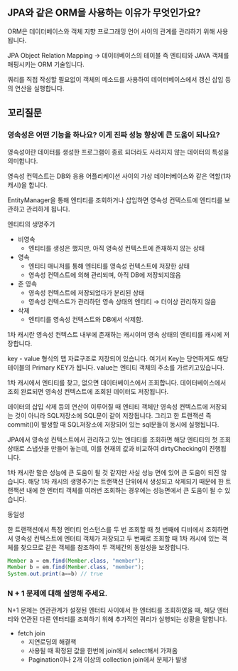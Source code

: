 ## **JPA와 같은 ORM을 사용하는 이유가 무엇인가요?**

ORM은 데이터베이스와 객체 지향 프로그래밍 언어 사이의 관계를 관리하기 위해 사용됩니다.

JPA Object Relation Mapping → 데이터베이스의 테이블 즉 엔티티와 JAVA 객체를 매핑시키는 ORM 기술입니다.

쿼리를 직접 작성할 필요없이 객체의 메소드를 사용하여 데이터베이스에서 갱신 삽입 등의 연산을 실행합니다.



## 꼬리질문

### 영속성은 어떤 기능을 하나요? 이게 진짜 성능 향상에 큰 도움이 되나요?

영속성이란 데이터를 생성한 프로그램이 종료 되더라도 사라지지 않는 데이터의 특성을 의미합니다.

영속성 컨텍스트는 DB와 응용 어플리케이션 사이의 가상 데이터베이스와 같은 역할(1차 캐시)을 합니다.

EntityManager을 통해 엔티티를 조회하거나 삽입하면 영속성 컨텍스트에 엔티티를 보관하고 관리하게 됩니다.

엔티티의 생명주기

- 비영속
    - 엔티티를 생성은 했지만, 아직 영속성 컨텍스트에 존재하지 않는 상태
- 영속
    - 엔티티 매니저를 통해 엔티티를 영속성 컨텍스트에 저장한 상태
    - 영속성 컨텍스트에 의해 관리되며, 아직 DB에 저장되지않음
- 준 영속
    - 영속성 컨텍스트에 저장되었다가 분리된 상태
    - 영속성 컨텍스트가 관리하던 영속 상태의 엔티티 → 더이상 관리하지 않음
- 삭제
    - 엔티티를 영속성 컨텍스트와 DB에서 삭제함.
    

1차 캐시란 영속성 컨텍스트 내부에 존재하는 캐시이며 영속 상태의 엔티티를 캐시에 저장합니다.

key - value 형식의 맵 자료구조로 저장되어 있습니다. 여기서 Key는 당연하게도 해당 테이블의 Primary KEY가 됩니다. value는 엔티티 객체의 주소를 가르키고있습니다.

1차 캐시에서 엔티티를 찾고, 없으면 데이터베이스에서 조회합니다. 데이터베이스에서 조회 완료되면 영속성 컨텍스트에 조회된 데이터도 저장됩니다.

데이터의 삽입 삭제 등의 연산이 이루어질 때 엔티티 객체만 영속성 컨텍스트에 저장되는 것이 아니라 SQL저장소에 SQL문이 같이 저장됩니다. 그리고 한 트랜잭션 즉 commit()이 발생할 때 SQL저장소에 저장되어 있는 sql문들이 동시에 실행됩니다.  

JPA에서 영속성 컨텍스트에서 관리하고 있는 엔티티를 조회하면 해당 엔티티의 첫 조회 상태로 스냅샷을 만들어 놓는데, 이를 현재의 값과 비교하여 dirtyChecking이 진행됩니다.

1차 캐시란 말은 성능에 큰 도움이 될 것 같지만 사실 성능 면에 있어 큰 도움이 되진 않습니다. 해당 1차 캐시의 생명주기는 트랜잭션 단위에서 생성되고 삭제되기 때문에 한 트랜잭션 내에 한 엔터티 객체를 여러번 조회하는 경우에는 성능면에서 큰 도움이 될 수 있습니다.

동일성

한 트랜잭션에서 특정 엔터티 인스턴스를 두 번 조회할 때 첫 번째에 디비에서 조회하면서 영속성 컨텍스트에 엔터티 객체가 저장되고 두 번째로 조회할 때 1차 캐시에 있는 객체를 찾으므로 같은 객체를 참조하여 두 객체간의 동일성을 보장합니다. 

```java
Member a = em.find(Member.class, "member");
Member b = em.find(Member.class, "member");
System.out.print(a==b) // true
```

### N + 1 문제에 대해 설명해 주세요.

N+1 문제는 연관관계가 설정된 엔터티 사이에서 한 엔터티를 조회하였을 때, 해당 엔터티와 연관된 다른 엔터티를 조회하기 위해 추가적인 쿼리가 실행되는 상황을 말합니다.

- fetch join
    - 지연로딩의 해결책
    - 사용될 때 확정된 값을 한번에 join에서 select해서 가져옴
    - Pagination이나 2개 이상의 collection join에서 문제가 발생
